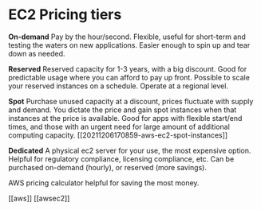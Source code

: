# EC2 Pricing tiers

**On-demand**
Pay by the hour/second.
Flexible, useful for short-term and testing the waters on new applications. Easier enough to spin up and tear down as needed.

**Reserved**
Reserved capacity for 1-3 years, with a big discount.
Good for predictable usage where you can afford to pay up front.
Possible to scale your reserved instances on a schedule.
Operate at a regional level.

**Spot**
Purchase unused capacity at a discount, prices fluctuate with supply and demand.
You dictate the price and gain spot instances when that instances at the price is available.
Good for apps with flexible start/end times, and those with an urgent need for large amount of additional computing capacity.
[[20211206170859-aws-ec2-spot-instances]]

**Dedicated**
A physical ec2 server for your use, the most expensive option.
Helpful for regulatory compliance, licensing compliance, etc.
Can be purchased on-demand (hourly), or reserved (more savings).

AWS pricing calculator helpful for saving the most money.

[[aws]]
[[awsec2]]
